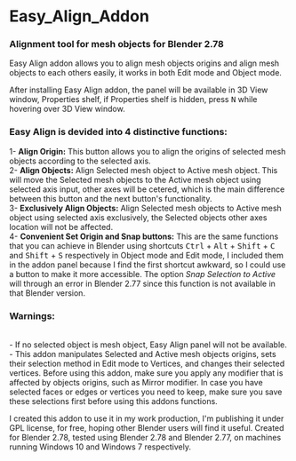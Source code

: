 # Easy_Align_Addon
<H3>Alignment tool for mesh objects for Blender 2.78</H3>

Easy Align addon allows you to align mesh objects origins and align mesh objects to each others easily, it works in both Edit mode and Object mode.<br>

After installing Easy Align addon, the panel will be available in 3D View window, Properties shelf, if Properties shelf is hidden, press <kbd>N</kbd> while hovering over 3D View window.

<H3>Easy Align is devided into 4 distinctive functions:</H3>
1- <b>Align Origin:</b> This button allows you to align the origins of selected mesh objects according to the selected axis.<br>
2- <b>Align Objects:</b> Align Selected mesh object to Active mesh object. This will move the Selected mesh objects to the Active mesh object using selected axis input, other axes will be cetered, which is the main difference between this button and the next button's functionality.<br>
3- <b>Exclusively Align Objects:</b> Align Selected mesh objects to Active mesh object using selected axis exclusively, the Selected objects other axes location will not be affected.<br>
4- <b>Convenient Set Origin and Snap buttons:</b> This are the same functions that you can achieve in Blender using shortcuts <kbd>Ctrl</kbd> + <kbd>Alt</kbd> + <kbd>Shift</kbd> + <kbd>C</kbd> and <kbd>Shift</kbd> + <kbd>S</kbd> respectively in Object mode and Edit mode, I included them in the addon panel because I find the first shortcut awkward, so I could use a button to make it more accessible. The option <I>Snap Selection to Active</I> will through an error in Blender 2.77 since this function is not available in that Blender version.

<H3>Warnings:</H3> <br>
- If no selected object is mesh object, Easy Align panel will not be available.<br>
- This addon manipulates Selected and Active mesh objects origins, sets their selection method in Edit mode to Vertices, and changes their selected vertices. Before using this addon, make sure you apply any modifier that is affected by objects origins, such as Mirror modifier. In case you have selected faces or edges or vertices you need to keep, make sure you save these selections first before using this addons functions.<br>

I created this addon to use it in my work production, I'm publishing it under GPL license, for free, hoping other Blender users will find it useful.
Created for Blender 2.78, tested using Blender 2.78 and Blender 2.77, on machines running Windows 10 and Windows 7 respectively.
